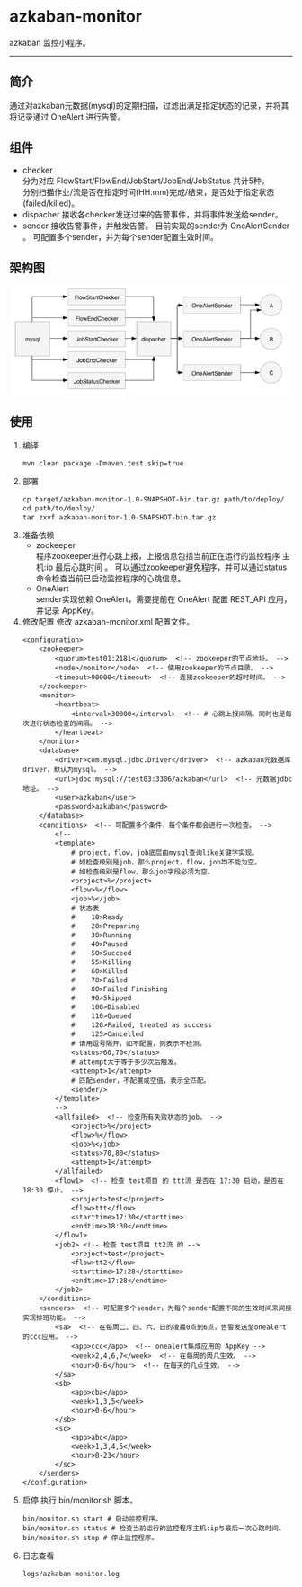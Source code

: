 # azkaban-monitor
azkaban 监控小程序。

---

## 简介
通过对azkaban元数据(mysql)的定期扫描，过滤出满足指定状态的记录，并将其将记录通过 OneAlert 进行告警。

## 组件
* checker  
分为对应 FlowStart/FlowEnd/JobStart/JobEnd/JobStatus 共计5种。  
分别扫描作业/流是否在指定时间(HH:mm)完成/结束，是否处于指定状态(failed/killed)。
* dispacher
接收各checker发送过来的告警事件，并将事件发送给sender。
* sender
接收告警事件，并触发告警。
目前实现的sender为 OneAlertSender 。
可配置多个sender，并为每个sender配置生效时间。

## 架构图
![arch](./docs/images/azkaban-monitor.png)

## 使用
1. 编译
    ```text
    mvn clean package -Dmaven.test.skip=true
    ```
2. 部署
    ```text
    cp target/azkaban-monitor-1.0-SNAPSHOT-bin.tar.gz path/to/deploy/
    cd path/to/deploy/
    tar zxvf azkaban-monitor-1.0-SNAPSHOT-bin.tar.gz
    ```
3. 准备依赖
    - zookeeper  
    程序zookeeper进行心跳上报，上报信息包括当前正在运行的监控程序 主机:ip 最后心跳时间 。
    可以通过zookeeper避免程序，并可以通过status命令检查当前已启动监控程序的心跳信息。
    - OneAlert  
    sender实现依赖 OneAlert，需要提前在 OneAlert 配置 REST_API 应用，并记录 AppKey。
4. 修改配置
    修改 azkaban-monitor.xml 配置文件。
    ```text
    <configuration>
        <zookeeper>
            <quorum>test01:2181</quorum>  <!-- zookeeper的节点地址。 -->
            <node>/monitor</node>  <!-- 使用zookeeper的节点目录。 -->
            <timeout>90000</timeout>  <!-- 连接zookeeper的超时时间。 -->
        </zookeeper>
        <monitor>
            <heartbeat>
                <interval>30000</interval>  <!-- # 心跳上报间隔。同时也是每次进行状态检查的间隔。 -->
            </heartbeat>
        </monitor>
        <database>
            <driver>com.mysql.jdbc.Driver</driver>  <!-- azkaban元数据库driver，默认为mysql。 -->
            <url>jdbc:mysql://test03:3306/azkaban</url>  <!-- 元数据jdbc地址。 -->
            <user>azkaban</user>
            <password>azkaban</password>
        </database>
        <conditions>  <!-- 可配置多个条件，每个条件都会进行一次检查。 -->
            <!--
            <template>
                # project，flow，job底层由mysql查询like关键字实现。
                # 如检查级别是job，那么project，flow，job均不能为空。
                # 如检查级别是flow，那么job字段必须为空。
                <project>%</project>
                <flow>%</flow>
                <job>%</job>
                # 状态表
                #    10>Ready
                #    20>Preparing
                #    30>Running
                #    40>Paused
                #    50>Succeed
                #    55>Killing
                #    60>Killed
                #    70>Failed
                #    80>Failed Finishing
                #    90>Skipped
                #    100>Disabled
                #    110>Queued
                #    120>Failed, treated as success
                #    125>Cancelled
                # 请用逗号隔开，如不配置，则表示不检测。
                <status>60,70</status>
                # attempt大于等于多少次后触发。
                <attempt>1</attempt>
                # 匹配sender，不配置或空值，表示全匹配。
                <sender/>
            </template>
            -->
            <allfailed>  <!-- 检查所有失败状态的job。 -->
                <project>%</project>
                <flow>%</flow>
                <job>%</job>
                <status>70,80</status>
                <attempt>1</attempt>
            </allfailed>
            <flow1>  <!-- 检查 test项目 的 ttt流 是否在 17:30 启动，是否在 18:30 停止。 -->
                <project>test</project>
                <flow>ttt</flow>
                <starttime>17:30</starttime>
                <endtime>18:30</endtime>
            </flow1>
            <job2> <!-- 检查 test项目 tt2流 的 -->
                <project>test</project>
                <flow>tt2</flow>
                <starttime>17:28</starttime>
                <endtime>17:28</endtime>
            </job2>
        </conditions>
        <senders>  <!-- 可配置多个sender，为每个sender配置不同的生效时间来间接实现排班功能。 -->
            <sa>  <!-- 在每周二、四、六、日的凌晨0点到6点，告警发送至onealert的ccc应用。 -->
                <app>ccc</app>  <!-- onealert集成应用的 AppKey -->
                <week>2,4,6,7</week>  <!-- 在每周的周几生效。 -->
                <hour>0-6</hour>  <!-- 在每天的几点生效。 -->
            </sa>
            <sb>
                <app>cba</app>
                <week>1,3,5</week>
                <hour>0-6</hour>
            </sb>
            <sc>
                <app>abc</app>
                <week>1,3,4,5</week>
                <hour>0-23</hour>
            </sc>
        </senders>
    </configuration>
    ```
5. 启停
    执行 bin/monitor.sh 脚本。
    ```text
    bin/monitor.sh start # 启动监控程序。
    bin/monitor.sh status # 检查当前运行的监控程序主机:ip与最后一次心跳时间。
    bin/monitor.sh stop # 停止监控程序。
    ```
6. 日志查看 
    ```text 
    logs/azkaban-monitor.log
    ```
